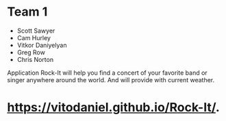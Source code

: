 # Team 1
* Scott Sawyer
* Cam Hurley
* Vitkor Daniyelyan
* Greg Row
* Chris Norton

Application Rock-It will help you find a concert of your favorite band or singer anywhere around the world. And will provide with current weather.


# https://vitodaniel.github.io/Rock-It/.
